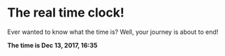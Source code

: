 # The real time clock!

Ever wanted to know what the time is? Well, your journey is about to end!

**The time is Dec 13, 2017, 16:35**